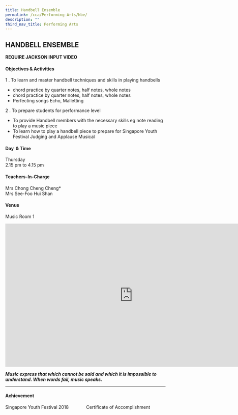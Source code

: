 ```yaml
---
title: Handbell Ensemble
permalink: /cca/Performing-Arts/hbe/
description: ""
third_nav_title: Performing Arts
---
```

## HANDBELL ENSEMBLE

**REQUIRE JACKSON INPUT VIDEO**

#### Objectives &amp; Activities

1 \.  To learn and master handbell techniques and skills in playing handbells

*   chord practice by quarter notes, half notes, whole notes  
*   chord practice by quarter notes, half notes, whole notes  
*   Perfecting songs&nbsp;Echo, Malletting

2 \.  To prepare students for performance level

*   To provide Handbell members with the necessary skills eg note reading to play a music piece  
*   To learn how to play a handbell piece to prepare for Singapore Youth Festival Judging and Applause Musical

#### Day &nbsp;&amp; Time

Thursday<br>
2.15 pm to 4.15 pm

#### Teachers-In-Charge

Mrs Chong Cheng Cheng\*<br>
Mrs See-Foo Hui Shan

#### Venue

Music Room 1

<iframe allowfullscreen="true" height="450" width="800" frameborder="0" src="https://docs.google.com/presentation/d/e/2PACX-1vQDOH_6V2LqfLL_o6Nz-tBsjjE_a7gK5jDlkBZ06JexGEjlJsI7cQgKwvt1Kn8mr5iQWdRU1TGnEP67/embed?start=false&amp;loop=false&amp;delayms=3000"></iframe>

**_Music express that which cannot be said and which it is impossible to understand. When words fail, music speaks._**

--- 

#### Achievement

Singapore Youth Festival 2018&nbsp;&nbsp;&nbsp;&nbsp; &nbsp;&nbsp;&nbsp; &nbsp;&nbsp;&nbsp; &nbsp;Certificate of Accomplishment
